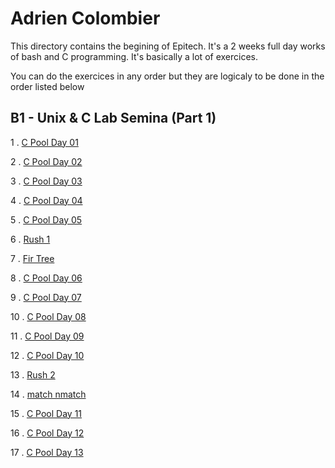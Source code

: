 #   Adrien Colombier

This directory contains the begining of Epitech. It's a 2 weeks full day works of bash
and C programming. It's basically a lot of exercices.

You can do the exercices in any order but they are logicaly to be done in the order listed below

## B1 - Unix & C Lab Semina (Part 1)

1 . [C Pool Day 01](https://github.com/PixDay/Epitech/tree/master/B1%20-%20Unix%20%26%20C%20Lab%20Seminar%20(Part%20I)/C%20Pool%20Day%2001)

2 . [C Pool Day 02](https://github.com/PixDay/Epitech/tree/master/B1%20-%20Unix%20%26%20C%20Lab%20Seminar%20(Part%20I)/C%20Pool%20Day%2002)

3 . [C Pool Day 03](https://github.com/PixDay/Epitech/tree/master/B1%20-%20Unix%20%26%20C%20Lab%20Seminar%20(Part%20I)/C%20Pool%20Day%2003)

4 . [C Pool Day 04](https://github.com/PixDay/Epitech/tree/master/B1%20-%20Unix%20%26%20C%20Lab%20Seminar%20(Part%20I)/C%20Pool%20Day%2004)

5 . [C Pool Day 05](https://github.com/PixDay/Epitech/tree/master/B1%20-%20Unix%20%26%20C%20Lab%20Seminar%20(Part%20I)/C%20Pool%20Day%2005)

6 . [Rush 1](https://github.com/PixDay/Epitech/tree/master/B1%20-%20Unix%20%26%20C%20Lab%20Seminar%20(Part%20I)/Rush%201)

7 . [Fir Tree](https://github.com/PixDay/Epitech/tree/master/B1%20-%20Unix%20%26%20C%20Lab%20Seminar%20(Part%20I)/Fir%20Tree)

8 . [C Pool Day 06](https://github.com/PixDay/Epitech/tree/master/B1%20-%20Unix%20%26%20C%20Lab%20Seminar%20(Part%20I)/C%20Pool%20Day%2006)

9 . [C Pool Day 07](https://github.com/PixDay/Epitech/tree/master/B1%20-%20Unix%20%26%20C%20Lab%20Seminar%20(Part%20I)/C%20Pool%20Day%2007)

10 . [C Pool Day 08](https://github.com/PixDay/Epitech/tree/master/B1%20-%20Unix%20%26%20C%20Lab%20Seminar%20(Part%20I)/C%20Pool%20Day%2008)

11 . [C Pool Day 09](https://github.com/PixDay/Epitech/tree/master/B1%20-%20Unix%20%26%20C%20Lab%20Seminar%20(Part%20I)/C%20Pool%20Day%2009)

12 . [C Pool Day 10](https://github.com/PixDay/Epitech/tree/master/B1%20-%20Unix%20%26%20C%20Lab%20Seminar%20(Part%20I)/C%20Pool%20Day%2010)

13 . [Rush 2](https://github.com/PixDay/Epitech/tree/master/B1%20-%20Unix%20%26%20C%20Lab%20Seminar%20(Part%20I)/Rush%202)

14 . [match nmatch](https://github.com/PixDay/Epitech/tree/master/B1%20-%20Unix%20%26%20C%20Lab%20Seminar%20(Part%20I)/match%20nmatch)

15 . [C Pool Day 11](https://github.com/PixDay/Epitech/tree/master/B1%20-%20Unix%20%26%20C%20Lab%20Seminar%20(Part%20I)/C%20Pool%20Day%2011)

16 . [C Pool Day 12](https://github.com/PixDay/Epitech/tree/master/B1%20-%20Unix%20%26%20C%20Lab%20Seminar%20(Part%20I)/C%20Pool%20Day%2012)

17 . [C Pool Day 13](https://github.com/PixDay/Epitech/tree/master/B1%20-%20Unix%20%26%20C%20Lab%20Seminar%20(Part%20I)/C%20Pool%20Day%2013)
